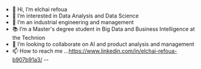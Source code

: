 - 👋 Hi, I’m elchai refoua
- 👀 I’m interested in Data Analysis and Data Science
- 🌱 I’m an industrial engineering and management
- 📚 I’m a Master's degree student in Big Data and Business Intelligence at the Technion 
- 💞️ I’m looking to collaborate on AI and product analysis and management
- 📫 How to reach me ...https://www.linkedin.com/in/elchai-refoua-b907b91a3/
--
<!---
elchairf/elchairf is a ✨ special ✨ repository because its `README.md` (this file) appears on your GitHub profile.
You can click the Preview link to take a look at your changes.
--->
